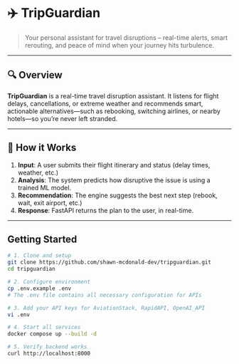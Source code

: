 # ✈️ TripGuardian

> Your personal assistant for travel disruptions – real-time alerts, smart rerouting, and peace of mind when your journey hits turbulence.

---

## 🔍 Overview

**TripGuardian** is a real-time travel disruption assistant. It listens for flight delays, cancellations, or extreme weather and recommends smart, actionable alternatives—such as rebooking, switching airlines, or nearby hotels—so you’re never left stranded.

---

## 🧠 How it Works

1. **Input**: A user submits their flight itinerary and status (delay times, weather, etc.)
2. **Analysis**: The system predicts how disruptive the issue is using a trained ML model.
3. **Recommendation**: The engine suggests the best next step (rebook, wait, exit airport, etc.)
4. **Response**: FastAPI returns the plan to the user, in real-time.

---

## Getting Started

```bash
# 1. Clone and setup
git clone https://github.com/shawn-mcdonald-dev/tripguardian.git
cd tripguardian

# 2. Configure environment
cp .env.example .env
# The .env file contains all necessary configuration for APIs

# 3. Add your API keys for AviationStack, RapidAPI, OpenAI_API
vi .env

# 4. Start all services
docker compose up --build -d

# 5. Verify backend works
curl http://localhost:8000
```